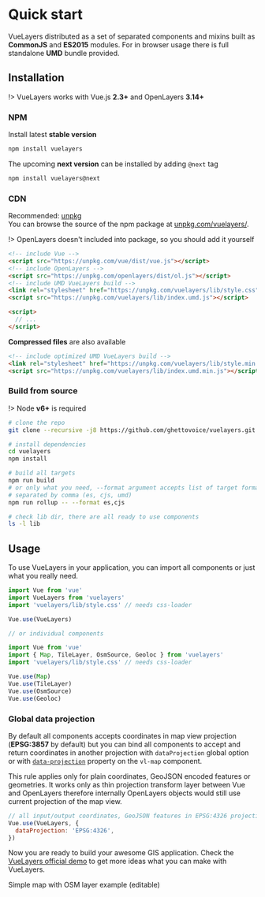 # Quick start

VueLayers distributed as a set of separated components and mixins built as **CommonJS** and **ES2015** modules.
For in browser usage there is full standalone **UMD** bundle provided.

## Installation

!> VueLayers works with Vue.js **2.3+** and OpenLayers **3.14+**

### NPM

Install latest **stable version**

```bash
npm install vuelayers
``` 

The upcoming **next version** can be installed by adding `@next` tag

```bash
npm install vuelayers@next
```  

### CDN

Recommended: [unpkg](https://unpkg.com/)  
You can browse the source of the npm package at [unpkg.com/vuelayers/](https://unpkg.com/vuelayers/).

!> OpenLayers doesn't included into package, so you should add it yourself  

```html
<!-- include Vue -->
<script src="https://unpkg.com/vue/dist/vue.js"></script>
<!-- include OpenLayers -->
<script src="https://unpkg.com/openlayers/dist/ol.js"></script>
<!-- include UMD VueLayers build -->
<link rel="stylesheet" href="https://unpkg.com/vuelayers/lib/style.css">
<script src="https://unpkg.com/vuelayers/lib/index.umd.js"></script>

<script>
  // ...
</script>
```

**Compressed files** are also available

```html
<!-- include optimized UMD VueLayers build -->
<link rel="stylesheet" href="https://unpkg.com/vuelayers/lib/style.min.css">
<script src="https://unpkg.com/vuelayers/lib/index.umd.min.js"></script>
```


### Build from source

!> Node **v6+** is required

```bash
# clone the repo
git clone --recursive -j8 https://github.com/ghettovoice/vuelayers.git

# install dependencies
cd vuelayers
npm install

# build all targets
npm run build
# or only what you need, --format argument accepts list of target formats
# separated by comma (es, cjs, umd)
npm run rollup -- --format es,cjs

# check lib dir, there are all ready to use components
ls -l lib
```

## Usage

To use VueLayers in your application, you can import all components or just what you really need.

```js
import Vue from 'vue'
import VueLayers from 'vuelayers'
import 'vuelayers/lib/style.css' // needs css-loader

Vue.use(VueLayers)

// or individual components

import Vue from 'vue'
import { Map, TileLayer, OsmSource, Geoloc } from 'vuelayers'
import 'vuelayers/lib/style.css' // needs css-loader

Vue.use(Map)
Vue.use(TileLayer)
Vue.use(OsmSource)
Vue.use(Geoloc)
```

### Global data projection

By default all components accepts coordinates in map view projection (**EPSG:3857** by default)
but you can bind all components to accept and return coordinates in another projection with
`dataProjection` global option or with [`data-projection`](component/map.md#data-projection) property on the `vl-map` component. 

This rule applies only for plain coordinates, GeoJSON encoded features or 
geometries. It works only as thin projection transform layer between Vue and OpenLayers therefore
internally OpenLayers objects would still use current projection of the map view.

```js
// all input/output coordinates, GeoJSON features in EPSG:4326 projection
Vue.use(VueLayers, {
  dataProjection: 'EPSG:4326',
})
```

Now you are ready to build your awesome GIS application. Check the [VueLayers official demo](demo.md) to get 
more ideas what you can make with VueLayers.

Simple map with OSM layer example (editable)

<vuep template="#example"></vuep>

<script v-pre type="text/x-template" id="example">
  <template>
    <div>
      <vl-map :load-tiles-while-animating="true" :load-tiles-while-interacting="true" style="height: 400px">
        <vl-view :zoom.sync="zoom" :center.sync="center" :rotation.sync="rotation" data-projection="EPSG:4326"></vl-view>

        <vl-geoloc @update:position="geolocPosition = $event" data-projection="EPSG:4326">
          <template slot-scope="geoloc">
            <vl-feature v-if="geoloc.position" id="position-feature">
              <vl-geom-point :coordinates="geoloc.position"></vl-geom-point>
              <vl-style-box>
                <vl-style-icon src="_media/marker.png" :scale="0.4" :anchor="[0.5, 1]"></vl-style-icon>
              </vl-style-box>
            </vl-feature>
          </template>
        </vl-geoloc>

        <vl-layer-tile id="osm">
          <vl-source-osm></vl-source-osm>
        </vl-layer-tile>
      </vl-map>
      <div style="padding: 20px">
        Zoom: {{ zoom }}<br>
        Center: {{ center }}<br>
        Rotation: {{ rotation }}<br>
        My geolocation: {{ geolocPosition }}
      </div>
    </div>
  </template>

  <script>
    export default {
      data () {
        return { 
          zoom: 2,
          center: [0, 0],
          rotation: 0,
          geolocPosition: undefined,
        }
      },
    }
  </script>
</script>